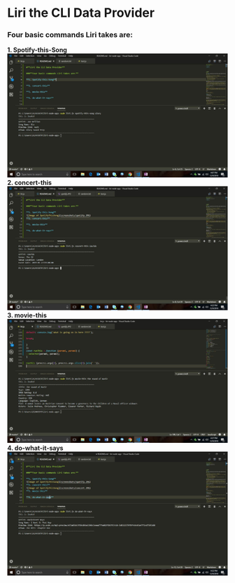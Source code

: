 
# **Liri the CLI Data Provider**

### **Four basic commands Liri takes are:**

**1. Spotify-this-Song**
![Image of SpotifyThisSong](screenshots/spotify.JPG)
**2. concert-this**
![Image of SpotifyThisSong](screenshots/concert.JPG)
**3. movie-this**
![Image of SpotifyThisSong](screenshots/movie.JPG)
**4. do-what-it-says**
![Image of SpotifyThisSong](screenshots/do_what_it_says.JPG)